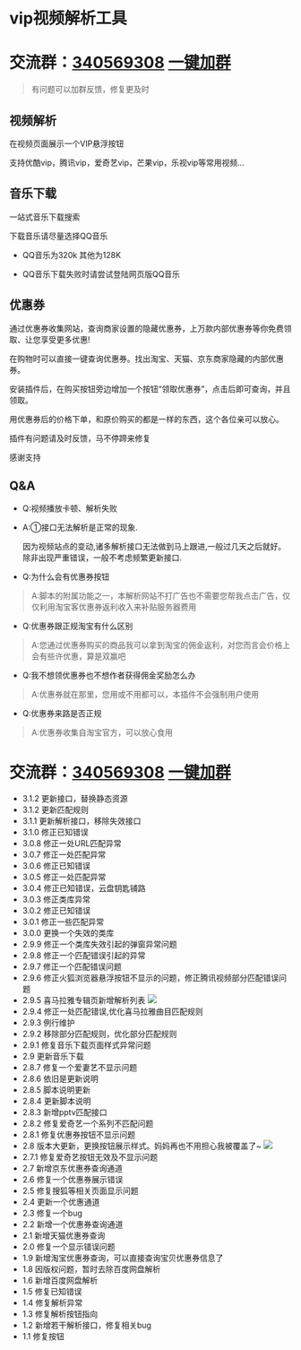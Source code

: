 # vip视频解析工具

# 交流群：[**340569308**](http://shang.qq.com/wpa/qunwpa?idkey=7fc3fef0db96421305e65c41cc081ffeca507fdc23cab93d731277be829985ec) [**一键加群**](http://shang.qq.com/wpa/qunwpa?idkey=7fc3fef0db96421305e65c41cc081ffeca507fdc23cab93d731277be829985ec)

> 有问题可以加群反馈，修复更及时

## 视频解析

在视频页面展示一个VIP悬浮按钮

支持优酷vip，腾讯vip，爱奇艺vip，芒果vip，乐视vip等常用视频...
## 音乐下载

一站式音乐下载搜索

下载音乐请尽量选择QQ音乐

- QQ音乐为320k 其他为128K

- QQ音乐下载失败时请尝试登陆网页版QQ音乐

## 优惠券

通过优惠券收集网站，查询商家设置的隐藏优惠券，上万款内部优惠券等你免费领取、让您享受更多优惠!

在购物时可以直接一键查询优惠券。找出淘宝、天猫、京东商家隐藏的内部优惠券。

安装插件后，在购买按钮旁边增加一个按钮“领取优惠券”，点击后即可查询，并且领取。

用优惠券后的价格下单，和原价购买的都是一样的东西，这个各位亲可以放心。


插件有问题请及时反馈，马不停蹄来修复

感谢支持


## Q&A

* Q:视频播放卡顿、解析失败
* A:①接口无法解析是正常的现象.
    
    因为视频站点的变动,诸多解析接口无法做到马上跟进,一般过几天之后就好。除非出现严重错误，一般不考虑频繁更新接口.

* Q:为什么会有优惠券按钮
> A:脚本的附属功能之一，本解析网站不打广告也不需要您帮我点击广告，仅仅利用淘宝客优惠券返利收入来补贴服务器费用

* Q:优惠券跟正规淘宝有什么区别
> A:您通过优惠券购买的商品我可以拿到淘宝的佣金返利，对您而言会价格上会有些许优惠，算是双赢吧

* Q:我不想领优惠券也不想作者获得佣金奖励怎么办
> A:优惠券就在那里，您用或不用都可以，本插件不会强制用户使用

* Q:优惠券来路是否正规
> A:优惠券收集自淘宝官方，可以放心食用

# 交流群：[**340569308**](http://shang.qq.com/wpa/qunwpa?idkey=7fc3fef0db96421305e65c41cc081ffeca507fdc23cab93d731277be829985ec) [**一键加群**](http://shang.qq.com/wpa/qunwpa?idkey=7fc3fef0db96421305e65c41cc081ffeca507fdc23cab93d731277be829985ec)

* 3.1.2 更新接口，替换静态资源
* 3.1.2 更新匹配规则
* 3.1.1 更新解析接口，移除失效接口
* 3.1.0 修正已知错误
* 3.0.8 修正一处URL匹配异常
* 3.0.7 修正一处匹配异常
* 3.0.6 修正已知错误
* 3.0.5 修正一处匹配异常
* 3.0.4 修正已知错误，云盘钥匙铺路
* 3.0.3 修正类库异常
* 3.0.2 修正已知错误
* 3.0.1 修正一些匹配异常
* 3.0.0 更换一个失效的类库
* 2.9.9 修正一个类库失效引起的弹窗异常问题
* 2.9.8 修正一个匹配错误引起的异常
* 2.9.7 修正一个匹配错误问题
* 2.9.6 修正火狐浏览器悬浮按钮不显示的问题，修正腾讯视频部分匹配错误问题
* 2.9.5 喜马拉雅专辑页新增解析列表
![](https://ws2.sinaimg.cn/large/005SntQFly1fvev0csoj5j30rm0ekn1y.jpg)
* 2.9.4 修正一处匹配错误,优化喜马拉雅曲目匹配规则
* 2.9.3 例行维护
* 2.9.2 移除部分匹配规则，优化部分匹配规则
* 2.9.1 修复音乐下载页面样式异常问题
* 2.9   更新音乐下载
* 2.8.7 修复一个爱妻艺不显示问题
* 2.8.6 依旧是更新说明
* 2.8.5 脚本说明更新
* 2.8.4 更新脚本说明
* 2.8.3 新增pptv匹配接口
* 2.8.2 修复爱奇艺一个系列不匹配问题
* 2.8.1 修复优惠券按钮不显示问题
* 2.8   版本大更新，更换按钮展示样式。妈妈再也不用担心我被覆盖了~
![](https://ws4.sinaimg.cn/large/005SntQFly1fud5hq59r4j309b098mx6.jpg)
* 2.7.1 修复爱奇艺按钮无效及不显示问题
* 2.7   新增京东优惠券查询通道
* 2.6   修复一个优惠券展示错误
* 2.5   修复搜狐等相关页面显示问题
* 2.4   更新一个优惠通道
* 2.3   修复一个bug
* 2.2   新增一个优惠券查询通道
* 2.1   新增天猫优惠券查询
* 2.0   修复一个显示错误问题
* 1.9   新增淘宝优惠券查询，可以直接查询宝贝优惠券信息了
* 1.8   因版权问题，暂时去除百度网盘解析
* 1.6   新增百度网盘解析
* 1.5   修复已知错误
* 1.4   修复解析异常
* 1.3   修复解析按钮指向
* 1.2   新增若干解析接口，修复相关bug
* 1.1   修复按钮

